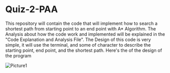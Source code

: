 # Quiz-2-PAA

This repository will contain the code that will implement how to search a shortest path from starting point to an end point with A* Algorithm. The Analysis about how the code work and implemented will be explained in the "Code Explanation and Analysis File". The Design of this code is very simple, it will use the terminal, and some of character to describe the starting point, end point, and the shortest path. Here's the of the design of the program

![Picture1](https://github.com/LigarArnata/Quiz-2-PAA/assets/95403456/3e1c1156-2f8d-406d-b484-ee1ae82849fa)
